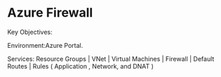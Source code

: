 # Azure Firewall

Key Objectives:

Environment:Azure Portal.

Services: Resource Groups | VNet | Virtual Machines | Firewall | Default Routes | Rules ( Application , Network, and DNAT )
